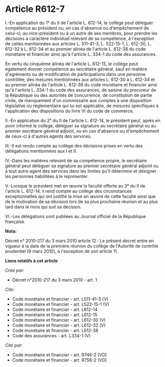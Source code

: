 # Article R612-7

I.-En application du 1° du II de l'article L. 612-14, le collège peut déléguer compétence au président ou, en cas d'absence
ou d'empêchement de celui-ci, au vice-président ou à un autre de ses membres, pour prendre les décisions à caractère
individuel relevant de sa compétence, à l'exception de celles mentionnées aux articles L. 511-41-3, 
L. 522-15-1, L. 612-30, L. 612-32 à L. 612-34 et au premier alinéa de l'article L. 612-38 du code monétaire et financier
ainsi qu'à l'article L. 334-1 du code des assurances. 

En vertu du cinquième alinéa de l'article L. 612-15, le collège peut également donner compétence au secrétaire général, sauf
en matière d'agréments ou de modification de participations dans une personne contrôlée, des mesures mentionnées aux articles
L. 612-30 à L. 612-34 et au premier alinéa de l'article L. 612-38 du code monétaire et financier ainsi qu'à l'article L.
334-1 du code des assurances, de saisine du procureur de la République ou des autorités de concurrence, de constitution de
partie civile, de manquement d'un commissaire aux comptes à une disposition législative ou réglementaire qui lui est
applicable, de mesures spécifiques à l'application des dispositions du livre VI du code de commerce. 

II.-En application du 2° du II de l'article L. 612-14, le président peut, après en avoir informé le collège, déléguer sa
signature au secrétaire général ou au premier secrétaire général adjoint, ou en cas d'absence ou d'empêchement de ceux-ci à
d'autres agents des services. 

III.-Il est rendu compte au collège des décisions prises en vertu des délégations mentionnées aux I et II. 

IV.-Dans les matières relevant de sa compétence propre, le secrétaire général peut déléguer sa signature au premier
secrétaire général adjoint ou à tout autre agent des services dans les limites qu'il détermine et désigner les personnes
habilitées à le représenter.

V.-Lorsque le président met en œuvre la faculté offerte au 3° du II de l'article L. 612-14, il rend compte au collège des
circonstances exceptionnelles qui ont justifié la mise en œuvre de cette faculté ainsi que de la motivation de sa décision
lors de sa plus prochaine réunion et au plus tard dans le mois qui suit sa décision. 

VI.-Les délégations sont publiées au Journal officiel de la République française.

**Nota:**

Décret n° 2010-217 du 3 mars 2010 article 12 : Le présent décret entre en vigueur à la date de la première réunion du collège
de l'Autorité de contrôle prudentiel (9 mars 2010), à l'exception de son article 11.

**Liens relatifs à cet article**

_Créé par_:

  - Décret n°2010-217 du 3 mars 2010 - art. 1

_Cite_:

  - Code monétaire et financier - art. L511-41-3 (V)
  - Code monétaire et financier - art. L522-15-1 (V)
  - Code monétaire et financier - art. L612-14
  - Code monétaire et financier - art. L612-15
  - Code monétaire et financier - art. L612-30 (V)
  - Code monétaire et financier - art. L612-32 (V)
  - Code monétaire et financier - art. L612-38
  - Code des assurances - art. L334-1 (V)

_Cité par_:

  - Code monétaire et financier - art. R746-2 (VD)
  - Code monétaire et financier - art. R756-2 (VD)
